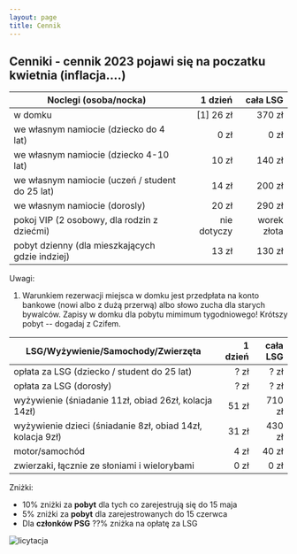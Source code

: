 ```yaml
---
layout: page
title: Cennik
---
```


## Cenniki - cennik 2023 pojawi się na poczatku kwietnia (inflacja....)

| Noclegi (osoba/nocka)                           |     1 dzień |    cała LSG |
| ----------------------------------------------- | ----------: | ----------: |
| w domku                                         |   [1] 26 zł |      370 zł |
| we własnym namiocie (dziecko do 4 lat)          |        0 zł |        0 zł |
| we własnym namiocie (dziecko 4-10 lat)          |        10 zł |      140 zł |
| we własnym namiocie (uczeń / student do 25 lat) |       14 zł |      200 zł |
| we własnym namiocie (dorosly)                   |       20 zł |      290 zł |
| pokoj VIP (2 osobowy, dla rodzin z dziećmi)     | nie dotyczy | worek złota |
| pobyt dzienny (dla mieszkających gdzie indziej) |       13 zł |      130 zł |

Uwagi:  
1. Warunkiem rezerwacji miejsca w domku jest przedpłata na konto bankowe (nowi albo z dużą przerwą) albo słowo zucha dla starych bywalców. Zapisy w domku dla pobytu mimimum tygodniowego! Krótszy pobyt -- dogadaj z Czifem.

| LSG/Wyżywienie/Samochody/Zwierzęta                         | 1 dzień | cała LSG |
| ---------------------------------------------------------- | ------: | -------: |
| opłata za LSG (dziecko / student do 25 lat)                |    ? zł |    ? zł |
| opłata za LSG (dorosły)                                    |   ? zł |   ? zł |
| wyżywienie (śniadanie 11zł, obiad 26zł, kolacja 14zł)      |   51 zł |   710 zł |
| wyżywienie dzieci (śniadanie 8zł, obiad 14zł, kolacja 9zł) |   31 zł |   430 zł |
| motor/samochód                                             |    4 zł |    40 zł |
| zwierzaki, łącznie ze słoniami i wielorybami               |    0 zł |     0 zł |

Zniżki:
- 10% zniżki za **pobyt** dla tych co zarejestrują się do 15 maja
- 5% zniżki za **pobyt** dla zarejestrowanych do 15 czerwca
- Dla **członków PSG** ??% zniżka na opłatę za LSG

![licytacja](/public/licytacja.jpg)
